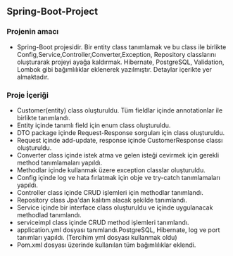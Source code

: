 ## Spring-Boot-Project

### Projenin amacı
- Spring-Boot projesidir. Bir entity class tanımlamak ve bu class ile birlikte Config,Service,Controller,Converter,Exception, Repository classlarını oluşturarak projeyi ayağa kaldırmak. Hibernate, PostgreSQL, Validation, Lombok gibi bağımlılıklar eklenerek yazılmıştır. Detaylar içerikte yer almaktadır. 


### Proje İçeriği
- Customer(entity) class oluşturuldu. Tüm fieldlar içinde annotationlar ile birlikte tanımlandı. 
- Entity içinde tanımlı field için enum class oluşturuldu.
- DTO package içinde Request-Response sorguları için class oluşturuldu.
- Request içinde add-update, response içinde CustomerResponse classı oluşturuldu. 
- Converter class içinde istek atma ve gelen isteği cevirmek için gerekli method tanımlamaları yapıldı.
- Methodlar içinde kullanmak üzere exception classlar oluşturuldu. 
- Config içinde log ve hata fırlatmak için obje ve try-catch tanımlamaları yapıldı. 
- Controller class içinde CRUD işlemleri için methodlar tanımlandı. 
- Repository class Jpa'dan kalıtım alacak şekilde tanımlandı. 
- Service içinde bir interface class oluşturuldu ve içinde uygulanacak methodlad tanımlandı.
- serviceimpl class içinde CRUD method işlemleri tanımlandı. 
- application.yml dosyası tanımlandı.PostgreSQL, Hibernate, log ve port tanımları yapıldı. (Tercihim yml dosyası kullanmak oldu)
- Pom.xml dosyası üzerinde kullanılan tüm bağımlılıklar eklendi.
